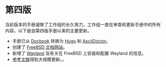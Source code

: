 # 第四版

当前版本的手册凝聚了工作组的长久努力，工作组一直在审查和更新手册中的所有内容。以下是自第四版手册以来的主要更新。

* 手册已从 [Docbook](https://docbook.org/) 转换为 [Hugo](https://gohugo.io/) 和 [AsciiDoctor](https://asciidoctor.org/)。
* 创建了 [FreeBSD 文档网站](https://docs.freebsd.org/)。
* 新增了 [Wayland](https://docs.freebsd.org/en/books/handbook/book/#wayland) 及有关在 FreeBSD 上安装和配置 Wayland 的信息。
* [参考文献](https://docs.freebsd.org/en/books/handbook/book/#bibliography)得到大规模更新。。
